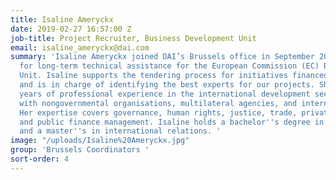 ```yaml
---
title: Isaline Ameryckx
date: 2019-02-27 16:57:00 Z
job-title: Project Recruiter, Business Development Unit
email: isaline_ameryckx@dai.com
summary: 'Isaline Ameryckx joined DAI’s Brussels office in September 2018 as a Recruiter
  for long-term technical assistance for the European Commission (EC) Business Development
  Unit. Isaline supports the tendering process for initiatives financed by the EC
  and is in charge of identifying the best experts for our projects. She has eight
  years of professional experience in the international development sector, working
  with nongovernmental organisations, multilateral agencies, and international donors.
  Her expertise covers governance, human rights, justice, trade, private sector development,
  and public finance management. Isaline holds a bachelor''s degree in political studies
  and a master''s in international relations. '
image: "/uploads/Isaline%20Ameryckx.jpg"
group: 'Brussels Coordinators '
sort-order: 4
---
```


